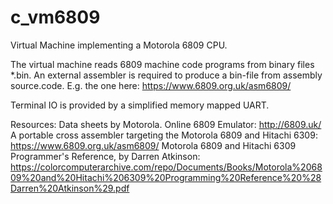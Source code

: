 # c_vm6809

Virtual Machine implementing a Motorola 6809 CPU.

The virtual machine reads 6809 machine code programs from binary files \*.bin.
An external assembler is required to produce a bin-file from assembly source.code.
E.g. the one here: https://www.6809.org.uk/asm6809/

Terminal IO is provided by a simplified memory mapped UART.

Resources:
Data sheets by Motorola.
Online 6809 Emulator: http://6809.uk/
A portable cross assembler targeting the Motorola 6809 and Hitachi 6309: https://www.6809.org.uk/asm6809/
Motorola 6809 and Hitachi 6309 Programmer's Reference, by Darren Atkinson: https://colorcomputerarchive.com/repo/Documents/Books/Motorola%206809%20and%20Hitachi%206309%20Programming%20Reference%20%28Darren%20Atkinson%29.pdf


